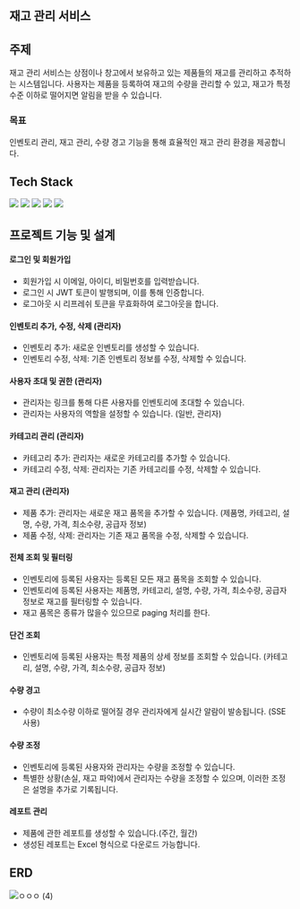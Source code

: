 ## 재고 관리 서비스

## 주제
재고 관리 서비스는 상점이나 창고에서 보유하고 있는 제품들의 재고를 관리하고 추적하는 시스템입니다. 사용자는 제품을 등록하여 재고의 수량을 관리할 수 있고, 재고가 특정 수준 이하로 떨어지면 알림을 받을 수 있습니다.

### 목표
인벤토리 관리, 재고 관리, 수량 경고 기능을 통해 효율적인 재고 관리 환경을 제공합니다.

## Tech Stack
<div> 
  <img src="https://img.shields.io/badge/java-007396?style=for-the-badge&logo=java&logoColor=white"> 
  <img src="https://img.shields.io/badge/spring-6DB33F?style=for-the-badge&logo=spring&logoColor=white"> 
  <img src="https://img.shields.io/badge/mysql-4479A1?style=for-the-badge&logo=mysql&logoColor=white"> 
  <img src="https://img.shields.io/badge/git-F05032?style=for-the-badge&logo=git&logoColor=white">
  <img src="https://img.shields.io/badge/Redis-DC382D?style=for-the-badge&logo=redis&logoColor=white">
</div>

## 프로젝트 기능 및 설계

#### 로그인 및 회원가입
- 회원가입 시 이메일, 아이디, 비밀번호를 입력받습니다.
- 로그인 시 JWT 토큰이 발행되며, 이를 통해 인증합니다.
- 로그아웃 시 리프레쉬 토큰을 무효화하여 로그아웃을 합니다.

#### 인벤토리 추가, 수정, 삭제 (관리자)
- 인벤토리 추가: 새로운 인벤토리를 생성할 수 있습니다.
- 인벤토리 수정, 삭제: 기존 인벤토리 정보를 수정, 삭제할 수 있습니다.

#### 사용자 초대 및 권한 (관리자)
- 관리자는 링크를 통해 다른 사용자를 인벤토리에 초대할 수 있습니다.
- 관리자는 사용자의 역할을 설정할 수 있습니다. (일반, 관리자)

#### 카테고리 관리 (관리자)
- 카테고리 추가: 관리자는 새로운 카테고리를 추가할 수 있습니다.
- 카테고리 수정, 삭제: 관리자는 기존 카테고리를 수정, 삭제할 수 있습니다.

#### 재고 관리 (관리자)
- 제품 추가: 관리자는 새로운 재고 품목을 추가할 수 있습니다. (제품명, 카테고리, 설명, 수량, 가격, 최소수량, 공급자 정보)
- 제품 수정, 삭제: 관리자는 기존 재고 품목을 수정, 삭제할 수 있습니다.

#### 전체 조회 및 필터링
- 인벤토리에 등록된 사용자는 등록된 모든 재고 품목을 조회할 수 있습니다.
- 인벤토리에 등록된 사용자는 제품명, 카테고리, 설명, 수량, 가격, 최소수량, 공급자 정보로 재고를 필터링할 수 있습니다.
- 재고 품목은 종류가 많을수 있으므로 paging 처리를 한다.

#### 단건 조회
- 인벤토리에 등록된 사용자는 특정 제품의 상세 정보를 조회할 수 있습니다. (카테고리, 설명, 수량, 가격, 최소수량, 공급자 정보)

#### 수량 경고
- 수량이 최소수량 이하로 떨어질 경우 관리자에게 실시간 알람이 발송됩니다. (SSE 사용)

#### 수량 조정
- 인벤토리에 등록된 사용자와 관리자는 수량을 조정할 수 있습니다.
- 특별한 상황(손실, 재고 파악)에서 관리자는 수량을 조정할 수 있으며, 이러한 조정은 설명을 추가로 기록됩니다.

#### 레포트 관리
- 제품에 관한 레포트를 생성할 수 있습니다.(주간, 월간)
- 생성된 레포트는 Excel 형식으로 다운로드 가능합니다.

## ERD
![ㅇㅇㅇ (4)](https://github.com/user-attachments/assets/a44d6e35-d26e-4625-a3cf-b56dad6137a0)


